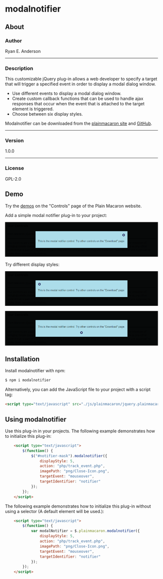 # modalnotifier

## About

### Author

Ryan E. Anderson

---

### Description

This customizable jQuery plug-in allows a web developer to specify a target that will trigger a specified event in order to display a modal dialog window.

  - Use different events to display a modal dialog window.
  - Create custom callback functions that can be used to handle ajax responses that occur when the event that is attached to the target element is triggered.
  - Choose between six display styles.

Modalnotifier can be downloaded from the [plainmacaron site] and [GitHub].

---

### Version

1.0.0

---

### License

GPL-2.0

## Demo

Try the [demos] on the "Controls" page of the Plain Macaron website.

Add a simple modal notifier plug-in to your project:

![screenshot 1](https://raw.githubusercontent.com/plainmacaron/modalnotifier/master/screenshots/screenshot-1.png)

Try different display styles:

![screenshot 2](https://raw.githubusercontent.com/plainmacaron/modalnotifier/master/screenshots/screenshot-2.png)

![screenshot 3](https://raw.githubusercontent.com/plainmacaron/modalnotifier/master/screenshots/screenshot-3.png)

## Installation

Install modalnotifier with npm:

```sh
$ npm i modalnotifier
```

Alternatively, you can add the JavaScript file to your project with a script tag:

```html
<script type="text/javascript" src="./js/plainmacaron/jquery.plainmacaron.modalnotifier.js"></script>
```

## Using modalnotifier

Use this plug-in in your projects. The following example demonstrates how to initialize this plug-in:

```html
    <script type="text/javascript">
        $(function() {
            $("#notifier-mask").modalnotifier({
                displayStyle: 5,
                action: "php/track_event.php",
                imagePath: "png/Close-Icon.png",
                targetEvent: "mouseover",
                targetIdentifier: "notifier"
            });
        });
    </script>
```

The following example demonstrates how to initialize this plug-in without using a selector (A default element will be used.):

```html
    <script type="text/javascript">
        $(function() {
            var modalNotifier = $.plainmacaron.modalnotifier({
                displayStyle: 5,
                action: "php/track_event.php",
                imagePath: "png/Close-Icon.png",
                targetEvent: "mouseover",
                targetIdentifier: "notifier"
            });
        });
    </script>
```

[plainmacaron site]: <http://plainmacaron.com/> "Plain Macaron website"
[GitHub]: <https://github.com/plainmacaron/modalnotifier> "GitHub Repository"
[Demos]: <http://plainmacaron.com/Controls/> "Demos Page"